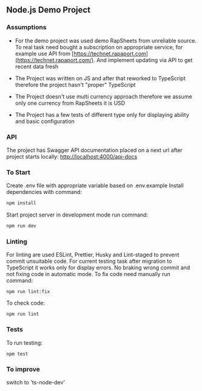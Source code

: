 ##  Node.js Demo Project

### Assumptions
- For the demo project was used demo RapSheets from unreliable source.
To real task need bought a subscription on appropriate service, for example use API from [https://technet.rapaport.com](https://technet.rapaport.com/).
And implement updating via API to get recent data fresh


- The Project was written on JS and after that reworked to TypeScript therefore the project hasn't "proper" TypeScript


- The Project doesn't use multi currency approach therefore we assume only one currency from RapSheets it is USD


- The Project has a few tests of different type only for displaying ability and basic configuration

### API
The project has Swagger API documentation placed on a next url after project starts locally:
[http://localhost:4000/api-docs](http://localhost:4000/api-docs/#/)

### To Start

Create .env file with appropriate variable based on .env.example
Install dependencies with command:

```bash
npm install
```

Start project server in development mode run command:

```bash
npm run dev
```

### Linting
For linting are used ESLint, Prettier, Husky and Lint-staged to prevent commit unsuitable code.
For current testing task after migration to TypeScript it works only for display errors.
No braking wrong commit and not fixing code in automatic mode.
To fix code need manually run command:

```shell
npm run lint:fix
```

To check code:

```shell
npm run lint
```

### Tests
To run testing:

```shell
npm test
```


### To improve
switch to 'ts-node-dev' 
